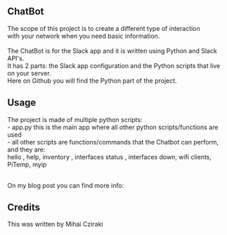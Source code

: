 <snippet>
  <content>

## ChatBot

The scope of this project is to create a different type of interaction
<br> with your network when you need basic information.  
<br> The ChatBot is for the Slack app and it is written using Python and  Slack API's.
<br> It has 2 parts: the Slack app configuration and the Python scripts that live on your server.
<br> Here on Github you will find the Python part of the project.

## Usage

The project is made of multiple python scripts:
<br> - app.py this is the main app where all other python scripts/functions are used
<br> - all other scripts are functions/commands that the Chatbot can perform, and they are:
<br>   hello , help, inventory , interfaces status <device>, interfaces down, wifi clients, PiTemp, myip


<br> On my blog post you can find more info: 


## Credits
This was written by Mihai Cziraki
</content>
</snippet>
